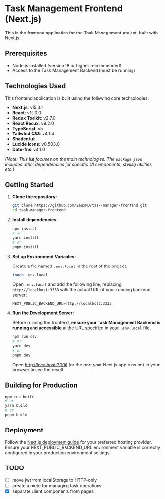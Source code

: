 # Task Management Frontend (Next.js)

This is the frontend application for the Task Management project, built with Next.js.

## Prerequisites

*   Node.js installed (version 18 or higher recommended)
*   Access to the Task Management Backend (must be running)

## Technologies Used

This frontend application is built using the following core technologies:

*   **Next.js**: v15.3.1
*   **React**: v19.0.0
*   **Redux Toolkit**: v2.7.0
*   **React Redux**: v9.2.0
*   **TypeScript**: v5
*   **Tailwind CSS**: v4.1.4
*   **Shadcn/ui**:
*   **Lucide Icons**: v0.503.0
*   **Date-fns**: v4.1.0

*(Note: This list focuses on the main technologies. The `package.json` includes other dependencies for specific UI components, styling utilities, etc.)*

## Getting Started

1.  **Clone the repository:**

    ```bash
    git clone https://github.com/ZeuxMD/task-manager-frontend.git
    cd task-manager-frontend
    ```

2.  **Install dependencies:**

    ```bash
    npm install
    # or
    yarn install
    # or
    pnpm install
    ```

3.  **Set up Environment Variables:**

    Create a file named `.env.local` in the root of the project.

    ```bash
    touch .env.local
    ```

    Open `.env.local` and add the following line, replacing `http://localhost:3333` with the actual URL of your running backend server:

    ```env
    NEXT_PUBLIC_BACKEND_URL=http://localhost:3333
    ```

4.  **Run the Development Server:**

    Before running the frontend, **ensure your Task Management Backend is running and accessible** at the URL specified in your `.env.local` file.

    ```bash
    npm run dev
    # or
    yarn dev
    # or
    pnpm dev
    ```

    Open [http://localhost:3000](http://localhost:3000) (or the port your Next.js app runs on) in your browser to see the result.

## Building for Production

```bash
npm run build
# or
yarn build
# or
pnpm build
```

## Deployment

Follow the [Next.js deployment guide](https://nextjs.org/docs/pages/getting-started/deploying) for your preferred hosting provider. Ensure your NEXT_PUBLIC_BACKEND_URL environment variable is correctly configured in your production environment settings.

## TODO
- [ ] move jwt from localStorage to HTTP-only
- [ ] create a route for managing task operations
- [x] separate client components from pages
